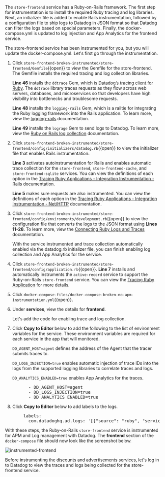 The `store-frontend` service has a Ruby-on-Rails framework. The first step for instrumentation is to install the required Ruby tracing and log libraries. Next, an initializer file is added to enable Rails instrumentation, followed by a configuration file to ship logs to Datadog in JSON format so that Datadog can filter the logs based on special parameters. Finally, the docker-compose.yml is updated to log injection and App Analytics for the frontend service. 

The store-frontend service has been instrumented for you, but you will update the docker-compose.yml. Let's first go through the instrumentation.

1. Click `store-frontend-broken-instrumented/store-frontend/Gemfile`{{open}} to view the Gemfile for the store-frontend. The Gemfile installs the required tracing and log collection libraries.<p> **Line 46** installs the `ddtrace` Gem, which is <a href="https://docs.datadoghq.com/tracing/setup/ruby/" target="_blank">Datadog’s tracing client for Ruby</a>. The `ddtrace` library traces requests as they flow across web servers, databases, and microservices so that developers have high visibility into bottlenecks and troublesome requests. <p>**Line 48** installs the `logging-rails` Gem, which is a railtie for integrating the Ruby logging framework into the Rails application. To learn more, view the <a href="https://github.com/TwP/logging-rails" target="_blank">logging-rails</a> documentation. <p>**Line 49** installs the `lograge` Gem to send logs to Datadog. To learn more, view the <a href="https://docs.datadoghq.com/logs/log_collection/ruby/#setup" target="_blank">Ruby on Rails log collection</a> documentation.

2. Click `store-frontend-broken-instrumented/store-frontend/config/initializers/datadog.rb`{{open}} to view the initializer file that enables Rails instrumentation. <p>**Line 3** activates autoinstrumentation for Rails and enables automatic trace collection for the `store-frontend`,  `store-frontend-cache`, and `store-frontend-sqlite` services. You can view the definitions of each option in the <a href="https://docs.datadoghq.com/tracing/setup/ruby/#rails" target="_blank">Tracing Ruby Applications - Integration Instrumentation - Rails</a> documentation. <p>**Line 5** makes sure requests are also instrumented. You can view the definitions of each option in the <a href="https://docs.datadoghq.com/tracing/setup/ruby/#net-http" target="_blank">Tracing Ruby Applications - Integration Instrumentation - Net/HTTP</a> documentation.

3. Click `store-frontend-broken-instrumented/store-frontend/config/environments/development.rb`{{open}} to view the configuration file that converts the logs to the JSON format using **Lines 11-28**. To learn more, view the <a href="https://docs.datadoghq.com/tracing/connect_logs_and_traces/ruby/?tab=lograge#automatic-trace-id-injection" target="_blank">Connecting Ruby Logs and Traces</a> documentation. <p> With the service instrumented and trace collection automatically enabled via the datadog.rb initializer file, you can finish enabling log collection and App Analytics for the service.

4. Click `store-frontend-broken-instrumented/store-frontend/config/application.rb`{{open}}.  **Line 7** installs and automatically instruments the `active-record` service to support the Ruby-on-Rails `store-frontend` service. You can view the <a href="https://docs.datadoghq.com/tracing/setup/ruby/#active-record" target="_blank"> Tracing Ruby Application</a> for more details.

5. Click `docker-compose-files/docker-compose-broken-no-apm-instrumentation.yml`{{open}}.

6. Under **services**, view the details for **frontend**. <p> Let's add the code for enabling trace and log collection.

7. Click **Copy to Editor** below to add the following to the list of environment variables for the service. These environment variables are required for each service in the app that will monitored. <p> `DD_AGENT_HOST=agent` defines the address of the Agent that the tracer submits traces to. <p> `DD_LOGS_INJECTION=true` enables automatic injection of trace IDs into the logs from the supported logging libraries to correlate traces and logs. <p> `DD_ANALYTICS_ENABLED=true` enables App Analytics for the traces.
<pre class="file" data-filename="docker-compose-broken-no-apm-instrumentation.yml" data-target="insert" data-marker="# add frontend env variables">
         - DD_AGENT_HOST=agent
         - DD_LOGS_INJECTION=true
         - DD_ANALYTICS_ENABLED=true</pre> 

8. Click **Copy to Editor** below to add labels to the logs.
<pre class="file" data-filename="docker-compose-broken-no-apm-instrumentation.yml" data-target="insert" data-marker="# add frontend log labels">
       labels:
         com.datadoghq.ad.logs: '[{"source": "ruby", "service": "store-frontend"}]'</pre> 

With these steps, the Ruby-on-Rails `store-frontend` service is instrumented for APM and Log management with Datadog. The **frontend** section of the `docker-compose` file should now look like the screenshot below. <p> ![instrumented-frontend](instrumentapp2/assets/instrumented-frontend.png) 

Before instrumenting the discounts and advertisements services, let's log in to Datadog to view the traces and logs being collected for the store-frontend service. 